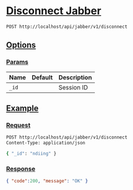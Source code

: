 # [Disconnect Jabber]()

<!--
@category Endpoint
-->

```bash
POST http://localhost/api/jabber/v1/disconnect
```

## [Options]()

### [Params]()

Name | Default | Description
--- | --- | ---
`_id` |  | Session ID

## [Example]()

### [Request]()

```bash
POST http://localhost/api/jabber/v1/disconnect
Content-Type: application/json

{ "_id": "ndiing" }
```

### [Response]()

```json
{ "code":200, "message": "OK" }
```